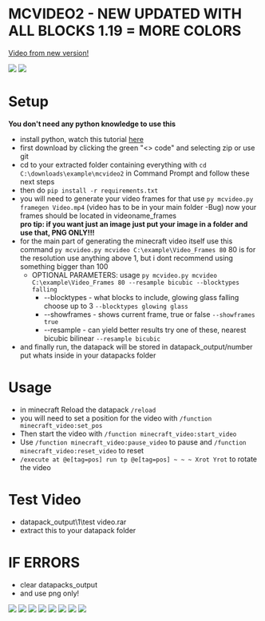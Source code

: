 # MCVIDEO2 - NEW UPDATED WITH ALL BLOCKS 1.19 = MORE COLORS
[Video from new version!](https://www.youtube.com/watch?v=LCBZaRM32Zw)

![](https://i.imgur.com/AZUGe8f.png) ![](https://i.imgur.com/cvDg9EY.png)


# Setup
**You don't need any python knowledge to use this**
- install python, watch this tutorial [here](https://www.youtube.com/watch?v=Kn1HF3oD19c)
- first download by clicking the green "<> code" and selecting zip or use git
- cd to your extracted folder containing everything with `cd C:\downloads\example\mcvideo2` in Command Prompt and follow these next steps
- then do `pip install -r requirements.txt`
- you will need to generate your video frames for that use `py mcvideo.py framegen Video.mp4` (video has to be in your main folder -Bug) now your frames should be located in videoname_frames \
**pro tip: if you want just an image just put your image in a folder and use that, PNG ONLY!!!**
- for the main part of generating the minecraft video itself use this command `py mcvideo.py mcvideo C:\example\Video_Frames 80`
80 is for the resolution use anything above 1, but i dont recommend using something bigger than 100
  - OPTIONAL PARAMETERS: usage `py mcvideo.py mcvideo C:\example\Video_Frames 80 --resample bicubic --blocktypes falling`
    - --blocktypes - what blocks to include, glowing glass falling choose up to 3 `--blocktypes glowing glass`
    - --showframes - shows current frame, true or false `--showframes true`
    - --resample - can yield better results try one of these, nearest bicubic bilinear `--resample bicubic`
- and finally run, the datapack will be stored in datapack_output/number put whats inside in your datapacks folder
    
 # Usage
 
- in minecraft Reload the datapack ```/reload```
- you will need to set a position for the video with ```/function minecraft_video:set_pos```
- Then start the video with ```/function minecraft_video:start_video```
- Use ```/function minecraft_video:pause_video``` to pause and ```/function minecraft_video:reset_video``` to reset
- ```/execute at @e[tag=pos] run tp @e[tag=pos] ~ ~ ~ Xrot Yrot``` to rotate the video

# Test Video

- datapack_output\1\test video.rar
- extract this to your datapack folder

# IF ERRORS

- clear datapacks_output
- and use png only!


![](https://i.imgur.com/kpiN2vE.png) ![](https://i.imgur.com/kpiN2vE.png) ![](https://i.imgur.com/kpiN2vE.png) ![](https://i.imgur.com/kpiN2vE.png) ![](https://i.imgur.com/kpiN2vE.png) ![](https://i.imgur.com/kpiN2vE.png) ![](https://i.imgur.com/kpiN2vE.png) ![](https://i.imgur.com/kpiN2vE.png)
